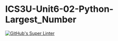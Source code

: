 # ICS3U-Unit6-02-Python-Largest_Number

[![GitHub's Super Linter](https://github.com/Mikayla-Barthelette-1/ICS3U-Unit6-02-Python-Largest_Number/workflows/GitHub's%20Super%20Linter/badge.svg)](https://github.com/Mikayla-Barthelette-1/ICS3U-Unit6-02-Python-Largest_Number/actions)
